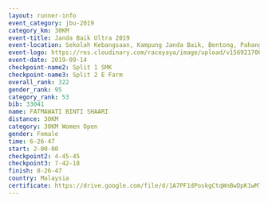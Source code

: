 ```yaml
---
layout: runner-info 
event_category: jbu-2019 
category_km: 30KM 
event-title: Janda Baik Ultra 2019
event-location: Sekolah Kebangsaan, Kampung Janda Baik, Bentong, Pahang, Malaysia 
event-logo: https://res.cloudinary.com/raceyaya/image/upload/v1569217009/logo/janda-baik_vch1pc.jpg 
event-date: 2019-09-14 
checkpoint-name2: Split 1 SMK 
checkpoint-name3: Split 2 E Farm 
overall_rank: 322
gender_rank: 95
category_rank: 53
bib: 33041
name: FATMAWATI BINTI SHAARI
distance: 30KM
category: 30KM Women Open
gender: Female
time: 6-26-47
start: 2-00-00
checkpoint2: 4-45-45
checkpoint3: 7-42-18
finish: 8-26-47
country: Malaysia
certificate: https://drive.google.com/file/d/1A7PF1dPoskgCtqWnBwDpK1wM7EabGFz_/view?usp=sharing
---
```

